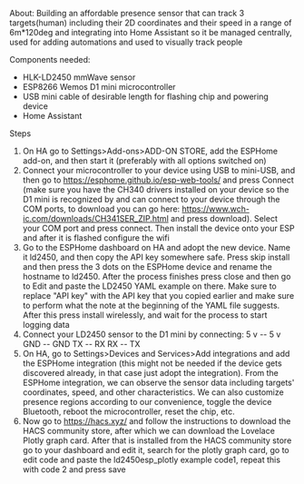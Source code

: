 About: Building an affordable presence sensor that can track 3 targets(human) including their 2D coordinates and their speed in a range of 6m*120deg and integrating into Home Assistant so it be managed centrally, used for adding automations and used to visually track people

Components needed: 
- HLK-LD2450 mmWave sensor
- ESP8266 Wemos D1 mini microcontroller
- USB mini cable of desirable length for flashing chip and powering device
- Home Assistant

Steps
1. On HA go to Settings>Add-ons>ADD-ON STORE, add the ESPHome add-on, and then start it (preferably with all options switched on)
2. Connect your microcontroller to your device using USB to mini-USB, and then go to https://esphome.github.io/esp-web-tools/ and press Connect (make sure you have the CH340 drivers installed on your device so the D1 mini is recognized by and can connect to your device through the COM ports, to download you can go here: https://www.wch-ic.com/downloads/CH341SER_ZIP.html and press download). Select your COM port and press connect. Then install the device onto your ESP and after it is flashed configure the wifi
3. Go to the ESPHome dashboard on HA and adopt the new device. Name it ld2450, and then copy the API key somewhere safe. Press skip install and then press the 3 dots on the ESPHome device and rename the hostname to ld2450. After the process finishes press close and then go to Edit and paste the LD2450 YAML example on there. Make sure to replace "API key" with the API key that you copied earlier and make sure to perform what the note at the beginning of the YAML file suggests. After this press install wirelessly, and wait for the process to start logging data
4. Connect your LD2450 sensor to the D1 mini by connecting:
    5 v -- 5 v
    GND -- GND
    TX  -- RX
    RX  -- TX
5. On HA, go to Settings>Devices and Services>Add integrations and add the ESPHome integration (this might not be needed if the device gets discovered already, in that case just adopt the integration). From the ESPHome integration, we can observe the sensor data including targets' coordinates, speed, and other characteristics. We can also customize presence regions according to our convenience, toggle the device Bluetooth, reboot the microcontroller, reset the chip, etc.
6. Now go to https://hacs.xyz/ and follow the instructions to download the HACS community store, after which we can download the Lovelace Plotly graph card. After that is installed from the HACS community store go to your dashboard and edit it, search for the plotly graph card, go to edit code and paste the ld2450esp_plotly example code1, repeat this with code 2 and press save

  
